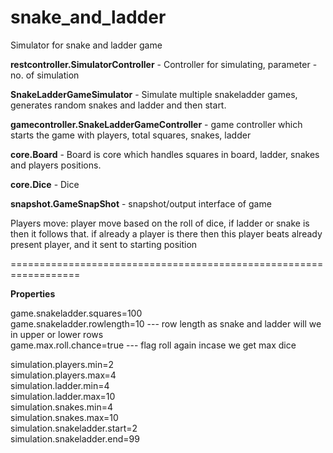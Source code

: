 # snake_and_ladder

Simulator for snake and ladder game

<b>restcontroller.SimulatorController</b> - Controller for simulating, parameter - no. of simulation

<b>SnakeLadderGameSimulator</b> - Simulate multiple snakeladder games, generates random snakes and ladder and then start.

<b>gamecontroller.SnakeLadderGameController</b> - game controller which starts the game with players, total squares, snakes, ladder

<b>core.Board</b> - Board is core which handles squares in board, ladder, snakes and players positions.

<b>core.Dice</b> - Dice

<b>snapshot.GameSnapShot</b> - snapshot/output interface of game

Players move:
player move based on the roll of dice, if ladder or snake is then it follows that.
if already a player is there then this player beats already present player, and it sent to starting position


==================================================================

<b>Properties</b>

game.snakeladder.squares=100</br>
game.snakeladder.rowlength=10   --- row length as snake and ladder will we in upper or lower rows</br>
game.max.roll.chance=true       --- flag roll again incase we get max dice</br>

simulation.players.min=2</br>
simulation.players.max=4</br>
simulation.ladder.min=4</br>
simulation.ladder.max=10</br>
simulation.snakes.min=4</br>
simulation.snakes.max=10</br>
simulation.snakeladder.start=2</br>
simulation.snakeladder.end=99</br>
